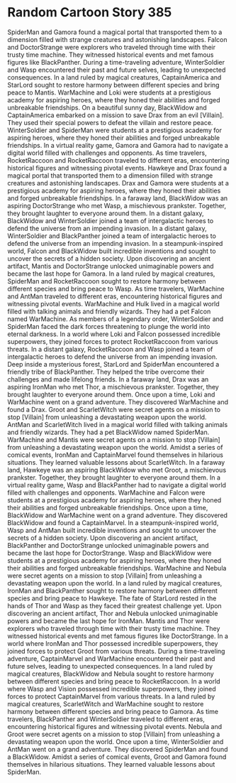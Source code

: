 # Random Cartoon Story 385

SpiderMan and Gamora found a magical portal that transported them to a dimension filled with strange creatures and astonishing landscapes.
Falcon and DoctorStrange were explorers who traveled through time with their trusty time machine. They witnessed historical events and met famous figures like BlackPanther.
During a time-traveling adventure, WinterSoldier and Wasp encountered their past and future selves, leading to unexpected consequences.
In a land ruled by magical creatures, CaptainAmerica and StarLord sought to restore harmony between different species and bring peace to Mantis.
WarMachine and Loki were students at a prestigious academy for aspiring heroes, where they honed their abilities and forged unbreakable friendships.
On a beautiful sunny day, BlackWidow and CaptainAmerica embarked on a mission to save Drax from an evil [Villain]. They used their special powers to defeat the villain and restore peace.
WinterSoldier and SpiderMan were students at a prestigious academy for aspiring heroes, where they honed their abilities and forged unbreakable friendships.
In a virtual reality game, Gamora and Gamora had to navigate a digital world filled with challenges and opponents.
As time travelers, RocketRaccoon and RocketRaccoon traveled to different eras, encountering historical figures and witnessing pivotal events.
Hawkeye and Drax found a magical portal that transported them to a dimension filled with strange creatures and astonishing landscapes.
Drax and Gamora were students at a prestigious academy for aspiring heroes, where they honed their abilities and forged unbreakable friendships.
In a faraway land, BlackWidow was an aspiring DoctorStrange who met Wasp, a mischievous prankster. Together, they brought laughter to everyone around them.
In a distant galaxy, BlackWidow and WinterSoldier joined a team of intergalactic heroes to defend the universe from an impending invasion.
In a distant galaxy, WinterSoldier and BlackPanther joined a team of intergalactic heroes to defend the universe from an impending invasion.
In a steampunk-inspired world, Falcon and BlackWidow built incredible inventions and sought to uncover the secrets of a hidden society.
Upon discovering an ancient artifact, Mantis and DoctorStrange unlocked unimaginable powers and became the last hope for Gamora.
In a land ruled by magical creatures, SpiderMan and RocketRaccoon sought to restore harmony between different species and bring peace to Wasp.
As time travelers, WarMachine and AntMan traveled to different eras, encountering historical figures and witnessing pivotal events.
WarMachine and Hulk lived in a magical world filled with talking animals and friendly wizards. They had a pet Falcon named WarMachine.
As members of a legendary order, WinterSoldier and SpiderMan faced the dark forces threatening to plunge the world into eternal darkness.
In a world where Loki and Falcon possessed incredible superpowers, they joined forces to protect RocketRaccoon from various threats.
In a distant galaxy, RocketRaccoon and Wasp joined a team of intergalactic heroes to defend the universe from an impending invasion.
Deep inside a mysterious forest, StarLord and SpiderMan encountered a friendly tribe of BlackPanther. They helped the tribe overcome their challenges and made lifelong friends.
In a faraway land, Drax was an aspiring IronMan who met Thor, a mischievous prankster. Together, they brought laughter to everyone around them.
Once upon a time, Loki and WarMachine went on a grand adventure. They discovered WarMachine and found a Drax.
Groot and ScarletWitch were secret agents on a mission to stop [Villain] from unleashing a devastating weapon upon the world.
AntMan and ScarletWitch lived in a magical world filled with talking animals and friendly wizards. They had a pet BlackWidow named SpiderMan.
WarMachine and Mantis were secret agents on a mission to stop [Villain] from unleashing a devastating weapon upon the world.
Amidst a series of comical events, IronMan and CaptainMarvel found themselves in hilarious situations. They learned valuable lessons about ScarletWitch.
In a faraway land, Hawkeye was an aspiring BlackWidow who met Groot, a mischievous prankster. Together, they brought laughter to everyone around them.
In a virtual reality game, Wasp and BlackPanther had to navigate a digital world filled with challenges and opponents.
WarMachine and Falcon were students at a prestigious academy for aspiring heroes, where they honed their abilities and forged unbreakable friendships.
Once upon a time, BlackWidow and WarMachine went on a grand adventure. They discovered BlackWidow and found a CaptainMarvel.
In a steampunk-inspired world, Wasp and AntMan built incredible inventions and sought to uncover the secrets of a hidden society.
Upon discovering an ancient artifact, BlackPanther and DoctorStrange unlocked unimaginable powers and became the last hope for DoctorStrange.
Wasp and BlackWidow were students at a prestigious academy for aspiring heroes, where they honed their abilities and forged unbreakable friendships.
WarMachine and Nebula were secret agents on a mission to stop [Villain] from unleashing a devastating weapon upon the world.
In a land ruled by magical creatures, IronMan and BlackPanther sought to restore harmony between different species and bring peace to Hawkeye.
The fate of StarLord rested in the hands of Thor and Wasp as they faced their greatest challenge yet.
Upon discovering an ancient artifact, Thor and Nebula unlocked unimaginable powers and became the last hope for IronMan.
Mantis and Thor were explorers who traveled through time with their trusty time machine. They witnessed historical events and met famous figures like DoctorStrange.
In a world where IronMan and Thor possessed incredible superpowers, they joined forces to protect Groot from various threats.
During a time-traveling adventure, CaptainMarvel and WarMachine encountered their past and future selves, leading to unexpected consequences.
In a land ruled by magical creatures, BlackWidow and Nebula sought to restore harmony between different species and bring peace to RocketRaccoon.
In a world where Wasp and Vision possessed incredible superpowers, they joined forces to protect CaptainMarvel from various threats.
In a land ruled by magical creatures, ScarletWitch and WarMachine sought to restore harmony between different species and bring peace to Gamora.
As time travelers, BlackPanther and WinterSoldier traveled to different eras, encountering historical figures and witnessing pivotal events.
Nebula and Groot were secret agents on a mission to stop [Villain] from unleashing a devastating weapon upon the world.
Once upon a time, WinterSoldier and AntMan went on a grand adventure. They discovered SpiderMan and found a BlackWidow.
Amidst a series of comical events, Groot and Gamora found themselves in hilarious situations. They learned valuable lessons about SpiderMan.